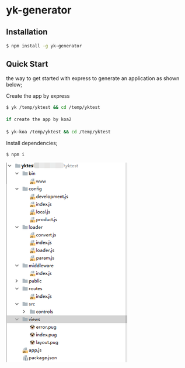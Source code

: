 # yk-generator


## Installation

```sh
$ npm install -g yk-generator
```

## Quick Start
the way to get started with express to generate an application as shown below;

Create the app by express

```bash
$ yk /temp/yktest && cd /temp/yktest

if create the app by koa2

$ yk-koa /temp/yktest && cd /temp/yktest
```
Install dependencies;

```bash
$ npm i
```

![Image text](./docs/yk.png)



